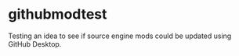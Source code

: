 # githubmodtest
Testing an idea to see if source engine mods could be updated using GitHub Desktop.

